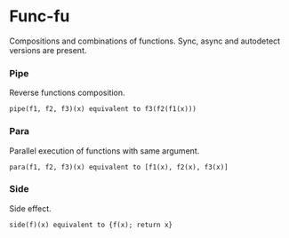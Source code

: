 # Func-fu

Compositions and combinations of functions. Sync, async and autodetect versions are present.

### Pipe

Reverse functions composition.

```pipe(f1, f2, f3)(x) equivalent to f3(f2(f1(x)))```

### Para

Parallel execution of functions with same argument.

```para(f1, f2, f3)(x) equivalent to [f1(x), f2(x), f3(x)]```

### Side

Side effect.

```side(f)(x) equivalent to {f(x); return x} ```
